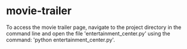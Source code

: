 # movie-trailer

To access the movie trailer page, navigate to the project directory
in the command line and open the file 'entertainment_center.py'
using the command: 'python entertainment_center.py'.
